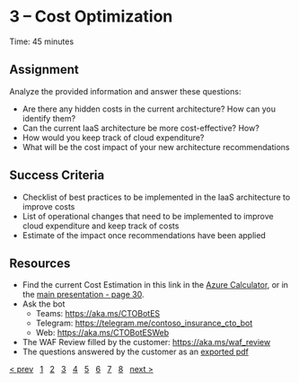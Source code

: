 # 3 – Cost Optimization

Time: 45 minutes

## Assignment

Analyze the provided information and answer these questions:

* Are there any hidden costs in the current architecture? How can you identify them?
* Can the current IaaS architecture be more cost-effective? How?
* How would you keep track of cloud expenditure?
* What will be the cost impact of your new architecture recommendations

## Success Criteria

* Checklist of best practices to be implemented in the IaaS architecture to improve costs
* List of operational changes that need to be implemented to improve cloud expenditure and keep track of costs
* Estimate of the impact once recommendations have been applied

## Resources

* Find the current Cost Estimation in this link in the [Azure Calculator](https://azure.com/e/1a6d9fb988714fb5bc4153c0bcc178e5), or in the [main presentation - page 30](../WAF_Workshop.pdf).
* Ask the bot
  * Teams: <https://aka.ms/CTOBotES>
  * Telegram: <https://telegram.me/contoso_insurance_cto_bot>
  * Web: <https://aka.ms/CTOBotESWeb>
* The WAF Review filled by the customer: <https://aka.ms/waf_review>
* The questions answered by the customer as an [exported pdf](../support%20materials/Contoso%20Inc.%20Insurance%20Company%20v1%20-%20Assessments%20_%20Microsoft%20Docs.pdf)

[&lt; prev][prev] &nbsp; [1][1] &nbsp; [2][2] &nbsp; [3][3] &nbsp; [4][4] &nbsp; [5][5] &nbsp; [6][6] &nbsp; [7][7] &nbsp; [8][8] &nbsp; [next &gt;][next]

[prev]: 02.PlanCollection.md
[next]: 04.Security.md

[1]: 01.CustomerCase.md
[2]: 02.PlanCollection.md
[3]: 03.CostOptimization.md
[4]: 04.Security.md
[5]: 05.Reliability.md
[6]: 06.Performance.md
[7]: 07.Operations.md
[8]: 08.CreatePlan.md
